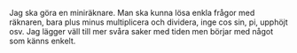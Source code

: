 Jag ska göra en miniräknare.
Man ska kunna lösa enkla frågor med räknaren,
bara plus minus multiplicera och dividera, inge
cos sin, pi, upphöjt osv. Jag lägger väll till 
mer svåra saker med tiden men börjar med något
som känns enkelt.